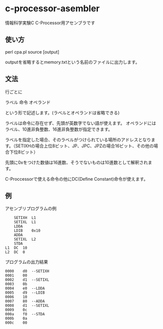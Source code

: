 # c-processor-asembler

情報科学実験C C-Processor用アセンブラです

## 使い方
perl cpa.pl source [output]

outputを省略するとmemory.txtという名前のファイルに出力します。

## 文法
行ごとに

ラベル 命令 オペランド

という形で記述します。(ラベルとオペランドは省略できる)

ラベルは命令に存在せず、先頭が英数字でない語が使えます。
オペランドにはラベル、10進非負整数、16進非負整数が指定できます。

ラベルを指定した場合、そのラベルがつけられている場所のアドレスとなります。（SETIXHの場合上位8ビット、JP、JPC、JPZの場合16ビット、その他の場合下位8ビット）

先頭に0xをつけた数値は16進数、そうでないものは10進数として解釈されます。

C-Proccessorで使える命令の他にDC(Define Constant)命令が使えます。


## 例
アセンブリプログラムの例

```
	SETIXH	L1  
	SETIXL	L1  
	LDDA  
	LDIB	0x10  
	ADDA  
	SETIXL	L2  
	STDA	
L1	DC	10
L2	DC	0
```

プログラムの出力結果

```
0000	d0	--SETIXH
0001	00
0002	d1	--SETIXL
0003	0b
0004	e0	--LDDA
0005	d9	--LDIB
0006	10
0007	80	--ADDA
0008	d1	--SETIXL
0009	0c
000a	f0	--STDA
000b	0a
000c	00
```

